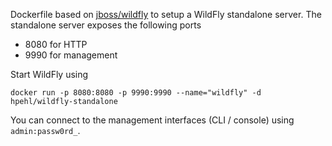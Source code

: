 Dockerfile based on [jboss/wildfly](https://registry.hub.docker.com/u/jboss/wildfly/) to setup a WildFly standalone server. The standalone server exposes the following ports

- 8080 for HTTP
- 9990 for management

Start WildFly using 

    docker run -p 8080:8080 -p 9990:9990 --name="wildfly" -d hpehl/wildfly-standalone

You can connect to the management interfaces (CLI / console) using `admin:passw0rd_`. 
